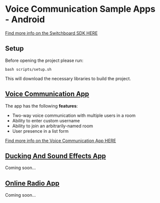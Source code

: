 # Voice Communication Sample Apps - Android

<a href="https://docs.switchboard.audio/" target="_blank">Find more info on the Switchboard SDK HERE</a>

## Setup

Before opening the project please run:

```
bash scripts/setup.sh
```

This will download the necessary libraries to build the project.

## [Voice Communication App](VoiceCommunicationApp/README.md)

The app has the following **features**:

- Two-way voice communication with multiple users in a room
- Ability to enter custom username
- Ability to join an arbitrarily-named room
- User presence in a list form

<a href="https://docs.switchboard.audio/docs/examples/voice-communication-app/" target="_blank">Find more info on the Voice Communication App HERE</a>

## [Ducking And Sound Effects App](DuckingAndSoundEffectsApp/README.md)

Coming soon...

## [Online Radio App](OnlineRadioApp/README.md)

Coming soon...
